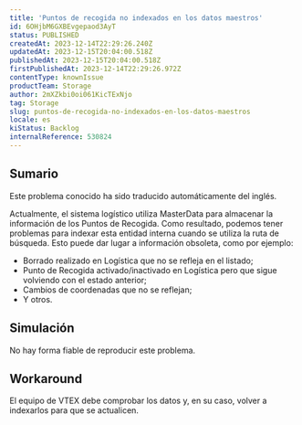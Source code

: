 ```yaml
---
title: 'Puntos de recogida no indexados en los datos maestros'
id: 6OHjbM6GXBEvgepaod3AyT
status: PUBLISHED
createdAt: 2023-12-14T22:29:26.240Z
updatedAt: 2023-12-15T20:04:00.518Z
publishedAt: 2023-12-15T20:04:00.518Z
firstPublishedAt: 2023-12-14T22:29:26.972Z
contentType: knownIssue
productTeam: Storage
author: 2mXZkbi0oi061KicTExNjo
tag: Storage
slug: puntos-de-recogida-no-indexados-en-los-datos-maestros
locale: es
kiStatus: Backlog
internalReference: 530824
---
```


## Sumario

<div class="alert alert-info">
  <p>Este problema conocido ha sido traducido automáticamente del inglés.</p>
</div>


Actualmente, el sistema logístico utiliza MasterData para almacenar la información de los Puntos de Recogida. Como resultado, podemos tener problemas para indexar esta entidad interna cuando se utiliza la ruta de búsqueda. Esto puede dar lugar a información obsoleta, como por ejemplo:

- Borrado realizado en Logística que no se refleja en el listado;
- Punto de Recogida activado/inactivado en Logística pero que sigue volviendo con el estado anterior;
- Cambios de coordenadas que no se reflejan;
- Y otros.


##

## Simulación


No hay forma fiable de reproducir este problema.



## Workaround


El equipo de VTEX debe comprobar los datos y, en su caso, volver a indexarlos para que se actualicen.




